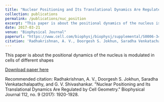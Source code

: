 ```yaml
---
title: "Nuclear Positioning and Its Translational Dynamics Are Regulated by Cell Geometry."
collection: publications
permalink: /publications/nuc_position
excerpt: "This paper is about the positional dynamics of the nucleus is modulated in cells of different shapes"
date: 2017-03-21
venue: "Biophysical Journal"
paperurl: "https://www.cell.com/biophysj/biophysj/supplemental/S0006-3495%2817%2930344-2"
citation: 'Radhakrishnan, A. V., Doorgesh S. Jokhun, Saradha Venkatachalapathy, and G. V. Shivashankar. (2009). &quot;Paper Title Number 1.&quot; <i>Biophysical Journal 1</i>.'
---
```

This paper is about the positional dynamics of the nucleus is modulated in cells of different shapes

[Download paper here](https://www.cell.com/biophysj/biophysj/supplemental/S0006-3495%2817%2930344-2)

Recommended citation: Radhakrishnan, A. V., Doorgesh S. Jokhun, Saradha Venkatachalapathy, and G. V. Shivashankar. "Nuclear Positioning and Its Translational Dynamics Are Regulated by Cell Geometry." Biophysical Journal 112, no. 9 (2017): 1920-1928.
